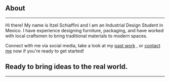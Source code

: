 <section id="about" class="about-2">
  <div class="container">
    <div class="row" data-scrollreveal="enter left">
      <div class="col-lg-4 col-lg-offset-1">
        <img src="https://lh3.googleusercontent.com/GdFpSOroDHUWtF6vjCmVr0T88ehcyVPcCgzPCxh38Q3U=s577-no" class="img-circle img-responsive img-centered dark-faded-border" alt="">
      </div>
      <div class="col-lg-5 text-center" data-scrollreveal="enter right">
        <h2>About</h2>
        <hr class="primary">
        <p>Hi there! My name is Itzel Schiaffini and I am an Industrial Design Student in Mexico. I have experience designing furniture, packaging, and have worked with local craftsmen to bring traditional materials to modern spaces.</p>
        <p>Connect with me via social media, take a look at my
          <span class="page-scroll"><a href="#portfolio">past work</a>
          </span>, or
          <span class="page-scroll"><a href="#contact">contact me</a>
          </span>now if you're ready to get started!</p>
        </div>
      </div>
    </div>
  </section>


  <aside class="bg-parallax-dark nopadding" data-stellar-background-ratio="0.5">
    <div class="aside-overlay">
      <div class="container">
        <div class="row text-center">
          <div class="col-lg-8 col-lg-offset-2">
            <h2 data-sr-complete="true" data-sr-init="true" data-scrollreveal="enter top">Ready to bring ideas to the real world.</h2>
            <hr class="light">
            <p data-sr-init="true" style="-webkit-transform: translatey(25px);-moz-transform: translatey(25px);transform: translatey(25px);opacity: 0;" data-scrollreveal="enter bottom"></p>
            <a data-sr-init="true" style="-webkit-transform: translatey(25px);-moz-transform: translatey(25px);transform: translatey(25px);opacity: 0;" data-scrollreveal="enter bottom after .5s" class="btn btn-outline btn-light btn-lg btn-square">Industrial Designer in process!</a>
          </div>
        </div>
      </div>
    </div>
  </aside>
